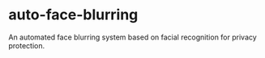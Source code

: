 # auto-face-blurring
An automated face blurring system based on facial recognition for privacy protection.
